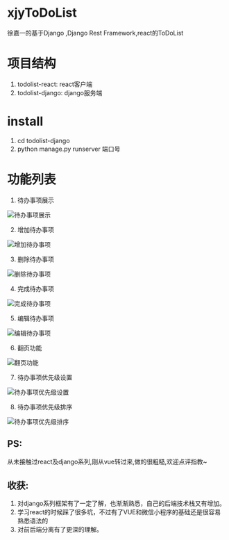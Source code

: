 # xjyToDoList
徐嘉一的基于Django ,Django Rest Framework,react的ToDoList

# 项目结构

1. todolist-react: react客户端
2. todolist-django: django服务端

# install

1. cd todolist-django
2. python manage.py runserver 端口号

# 功能列表

1. 待办事项展示

![待办事项展示](https://04ke.cn/result/show.gif "展示")

2. 增加待办事项

![增加待办事项](https://04ke.cn/result/add.gif "增加")

3. 删除待办事项

![删除待办事项](https://04ke.cn/result/delete.gif "删除")

4. 完成待办事项

![完成待办事项](https://04ke.cn/result/finish.gif "完成")

5. 编辑待办事项

![编辑待办事项](https://04ke.cn/result/change.gif "编辑")

6. 翻页功能

![翻页功能](https://04ke.cn/result/page.gif "翻页")

7. 待办事项优先级设置

![待办事项优先级设置](https://04ke.cn/result/level.gif "优先级")

8. 待办事项优先级排序

![待办事项优先级排序](https://04ke.cn/result/sort.gif "排序")

## PS:

从未接触过react及django系列,刚从vue转过来,做的很粗糙,欢迎点评指教~

## 收获:

1. 对django系列框架有了一定了解，也渐渐熟悉，自己的后端技术栈又有增加。
2. 学习react的时候踩了很多坑，不过有了VUE和微信小程序的基础还是很容易熟悉语法的
3. 对前后端分离有了更深的理解。